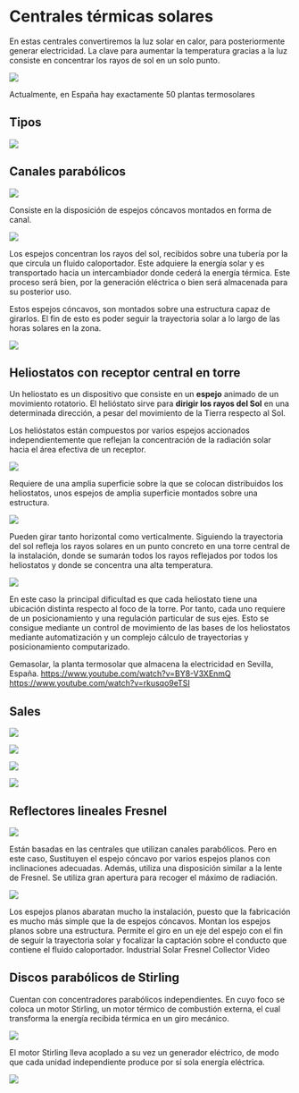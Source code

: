 # Centrales térmicas solares

En estas centrales convertiremos la luz solar en calor, para posteriormente generar electricidad.
La clave para aumentar la temperatura gracias a la luz consiste en concentrar los rayos de sol en un solo punto.

![](img/2024-10-01-10-31-43.png)

Actualmente, en España hay exactamente 50 plantas termosolares

## Tipos

![](img/2024-10-01-10-32-05.png)

## Canales parabólicos

![](img/2024-10-01-10-32-22.png)

Consiste en la disposición de espejos cóncavos montados en forma de canal.

![](img/2024-10-01-10-33-00.png)

Los espejos concentran los rayos del sol, recibidos sobre una tubería por la que circula un fluido caloportador. Este adquiere la energía solar y es transportado hacia un intercambiador donde cederá la energía térmica. Este proceso será bien, por la generación eléctrica o bien será almacenada para su posterior uso.

Estos espejos cóncavos, son montados sobre una estructura capaz de girarlos. El fin de esto es poder seguir la trayectoria solar a lo largo de las horas solares en la zona.

![](img/2024-10-01-10-32-44.png)

## Heliostatos con receptor central en torre

Un heliostato es un dispositivo que consiste en un **espejo** animado de un movimiento rotatorio. El helióstato sirve para **dirigir los rayos del Sol** en una determinada dirección, a pesar del movimiento de la Tierra respecto al Sol.

Los helióstatos están compuestos por varios espejos accionados independientemente que reflejan la concentración de la radiación solar hacia el área efectiva de un receptor.

![](img/2024-10-01-10-33-10.png)

Requiere de una amplia superficie sobre la que se colocan distribuidos los heliostatos, unos espejos de amplia superficie montados sobre una estructura.

![](img/2024-10-01-10-35-03.png)

Pueden girar tanto horizontal como verticalmente. Siguiendo la trayectoria del sol refleja los rayos solares en un punto concreto en una torre central de la instalación, donde se sumarán todos los rayos reflejados por todos los heliostatos y donde se concentra una alta temperatura.

![](img/2024-10-01-10-33-50.png)

En este caso la principal dificultad es que cada heliostato tiene una ubicación distinta respecto al foco de la torre. Por tanto, cada uno requiere de un posicionamiento y una regulación particular de sus ejes.
Esto se consigue mediante un control de movimiento de las bases de los heliostatos mediante automatización y un complejo cálculo de trayectorias y posicionamiento computarizado.

Gemasolar, la planta termosolar que almacena la electricidad en Sevilla, España. https://www.youtube.com/watch?v=BY8-V3XEnmQ
https://www.youtube.com/watch?v=rkusqo9eTSI

## Sales

![](img/2024-10-01-10-35-41.png)

![](img/2024-10-01-10-35-54.png)

![](img/2024-10-01-10-34-40.png)

![](img/2024-10-01-10-34-51.png)

## Reflectores lineales Fresnel

![](img/2024-10-01-10-36-18.png)

Están basadas en las centrales que utilizan canales parabólicos. Pero en este caso, Sustituyen el espejo cóncavo por varios espejos planos con inclinaciones adecuadas.
Además, utiliza una disposición similar a la lente de Fresnel. Se utiliza gran apertura para recoger el  máximo de radiación.

![](img/2024-10-01-10-36-06.png)

Los espejos planos abaratan mucho la instalación, puesto que la fabricación es mucho más simple que la de espejos cóncavos.
Montan los espejos planos sobre una estructura. Permite el giro en un eje del espejo con el fin de seguir la trayectoria solar y focalizar la captación sobre el conducto que contiene el fluido caloportador.
Industrial Solar Fresnel Collector Video

## Discos parabólicos de Stirling

Cuentan con concentradores parabólicos independientes. En cuyo foco se coloca un motor Stirling, un motor térmico de combustión externa, el cual transforma la energía recibida térmica en un giro mecánico.

![](img/2024-10-01-10-39-23.png)

El motor Stirling lleva acoplado a su vez un generador eléctrico, de modo que cada unidad independiente produce por sí sola energía eléctrica.

![](img/2024-10-01-10-39-50.png)